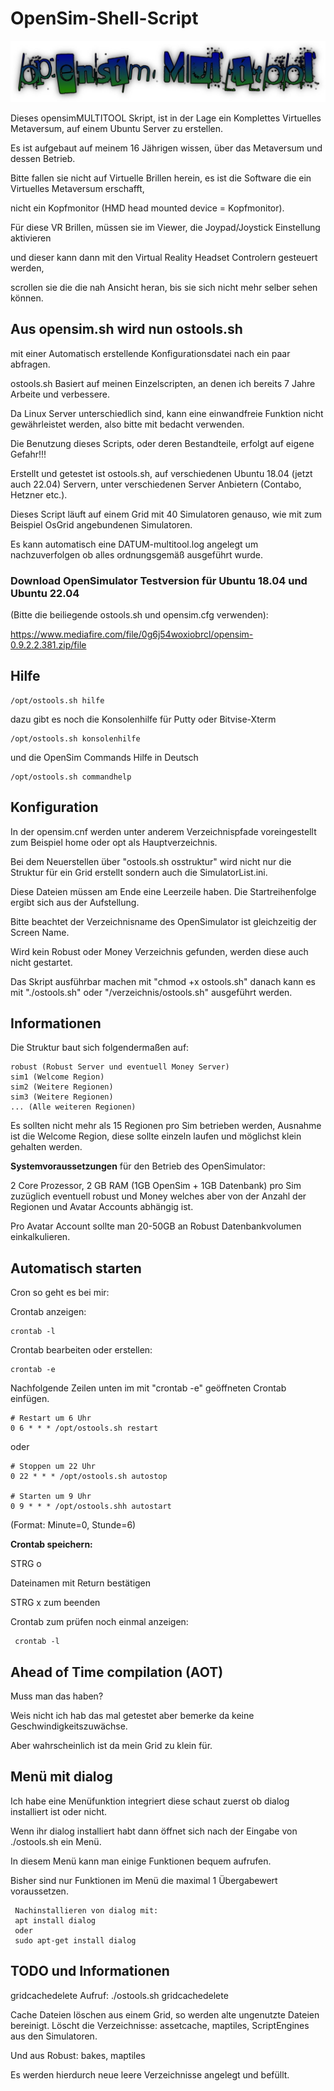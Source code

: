 # OpenSim-Shell-Script
![GitHub Logo](https://github.com/BigManzai/OpenSim-Shell-Script/blob/main/opensimMultitool.jpg)

Dieses opensimMULTITOOL Skript, ist in der Lage ein Komplettes Virtuelles Metaversum, auf einem Ubuntu Server zu erstellen. 

Es ist aufgebaut auf meinem 16 Jährigen wissen, über das Metaversum und dessen Betrieb. 

Bitte fallen sie nicht auf Virtuelle Brillen herein, es ist die Software die ein Virtuelles Metaversum erschafft, 

nicht ein Kopfmonitor (HMD head mounted device = Kopfmonitor).

Für diese VR Brillen, müssen sie im Viewer, die Joypad/Joystick Einstellung aktivieren 

und dieser kann dann mit den Virtual Reality Headset Controlern gesteuert werden, 

scrollen sie die die nah Ansicht heran, bis sie sich nicht mehr selber sehen können.

## Aus opensim.sh wird nun ostools.sh 

mit einer Automatisch erstellende Konfigurationsdatei nach ein paar abfragen.

ostools.sh Basiert auf meinen Einzelscripten, an denen ich bereits 7 Jahre Arbeite und verbessere.

Da Linux Server unterschiedlich sind, kann eine einwandfreie Funktion nicht gewährleistet werden, also bitte mit bedacht verwenden.

Die Benutzung dieses Scripts, oder deren Bestandteile, erfolgt auf eigene Gefahr!!!

Erstellt und getestet ist ostools.sh, auf verschiedenen Ubuntu 18.04 (jetzt auch 22.04) Servern, unter verschiedenen Server Anbietern (Contabo, Hetzner etc.).

Dieses Script läuft auf einem Grid mit 40 Simulatoren genauso, wie mit zum Beispiel OsGrid angebundenen Simulatoren.

Es kann automatisch eine DATUM-multitool.log angelegt um nachzuverfolgen ob alles ordnungsgemäß ausgeführt wurde.

### Download OpenSimulator Testversion für Ubuntu 18.04 und Ubuntu 22.04

(Bitte die beiliegende ostools.sh und opensim.cfg verwenden):

https://www.mediafire.com/file/0g6j54woxiobrcl/opensim-0.9.2.2.381.zip/file

## Hilfe 

    /opt/ostools.sh hilfe
 
dazu gibt es noch die Konsolenhilfe für Putty oder Bitvise-Xterm

    /opt/ostools.sh konsolenhilfe
    
und die OpenSim Commands Hilfe in Deutsch

    /opt/ostools.sh commandhelp

## Konfiguration

In der opensim.cnf werden unter anderem Verzeichnispfade voreingestellt zum Beispiel home oder opt als Hauptverzeichnis. 

Bei dem Neuerstellen über "ostools.sh osstruktur" wird nicht nur die Struktur für ein Grid erstellt sondern auch die SimulatorList.ini. 

Diese Dateien müssen am Ende eine Leerzeile haben. Die Startreihenfolge ergibt sich aus der Aufstellung.

Bitte beachtet der Verzeichnisname des OpenSimulator ist gleichzeitig der Screen Name.

Wird kein Robust oder Money Verzeichnis gefunden, werden diese auch nicht gestartet.

Das Skript ausführbar machen mit "chmod +x ostools.sh" danach kann es mit "./ostools.sh" oder "/verzeichnis/ostools.sh" ausgeführt werden.

## Informationen
Die Struktur baut sich folgendermaßen auf:

    robust (Robust Server und eventuell Money Server)
    sim1 (Welcome Region)
    sim2 (Weitere Regionen)
    sim3 (Weitere Regionen)
    ... (Alle weiteren Regionen)
    
Es sollten nicht mehr als 15 Regionen pro Sim betrieben werden, Ausnahme ist die Welcome Region, diese sollte einzeln laufen und möglichst klein gehalten werden.

**Systemvoraussetzungen** für den Betrieb des OpenSimulator: 

2 Core Prozessor, 2 GB RAM (1GB OpenSim + 1GB Datenbank) pro Sim zuzüglich eventuell robust und Money welches aber von der Anzahl der Regionen und Avatar Accounts abhängig ist.

Pro Avatar Account sollte man 20-50GB an Robust Datenbankvolumen einkalkulieren.

## Automatisch starten
Cron so geht es bei mir:

Crontab anzeigen:

    crontab -l
    
Crontab bearbeiten oder erstellen:

    crontab -e

Nachfolgende Zeilen unten im mit "crontab -e" geöffneten Crontab einfügen.

    # Restart um 6 Uhr
    0 6 * * * /opt/ostools.sh restart
    
oder

    # Stoppen um 22 Uhr
    0 22 * * * /opt/ostools.sh autostop

    # Starten um 9 Uhr
    0 9 * * * /opt/ostools.shh autostart
    
(Format: Minute=0, Stunde=6)

**Crontab speichern:**

STRG o

Dateinamen mit Return bestätigen

STRG x zum beenden

Crontab zum prüfen noch einmal anzeigen:

     crontab -l

## Ahead of Time compilation (AOT)
Muss man das haben?

Weis nicht ich hab das mal getestet aber bemerke da keine Geschwindigkeitszuwächse.

Aber wahrscheinlich ist da mein Grid zu klein für.

## Menü mit dialog
Ich habe eine Menüfunktion integriert diese schaut zuerst ob dialog installiert ist oder nicht.

Wenn ihr dialog installiert habt dann öffnet sich nach der Eingabe von ./ostools.sh ein Menü.

In diesem Menü kann man einige Funktionen bequem aufrufen.

Bisher sind nur Funktionen im Menü die maximal 1 Übergabewert voraussetzen.

     Nachinstallieren von dialog mit:
     apt install dialog
     oder
     sudo apt-get install dialog

## TODO und Informationen
gridcachedelete
Aufruf: ./ostools.sh gridcachedelete

Cache Dateien löschen aus einem Grid, so werden alte ungenutzte Dateien bereinigt.
Löscht die Verzeichnisse: assetcache, maptiles, ScriptEngines aus den Simulatoren.

Und aus Robust: bakes, maptiles

Es werden hierdurch neue leere Verzeichnisse angelegt und befüllt.
